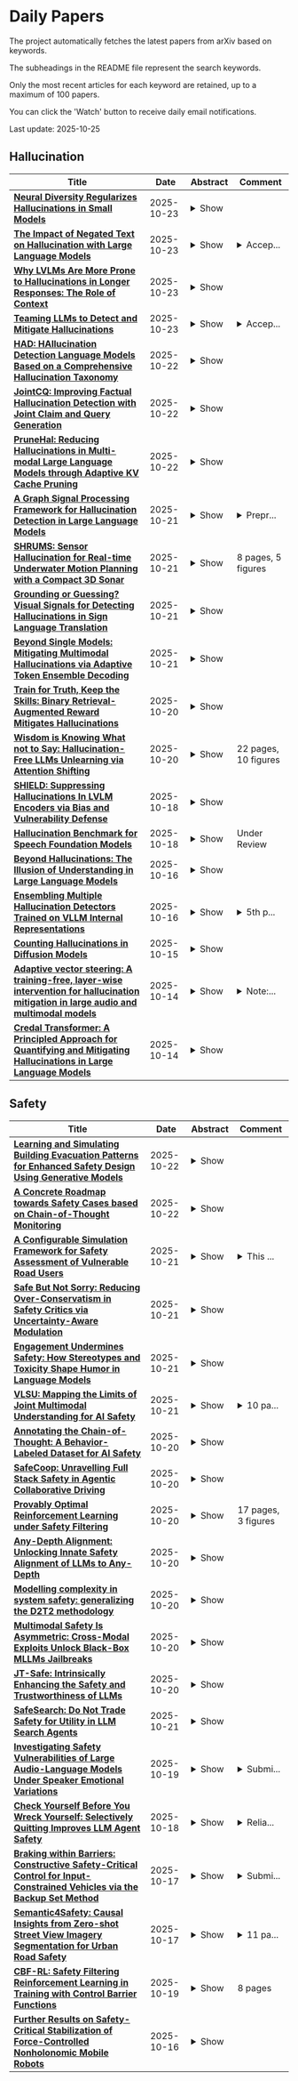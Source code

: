 # Daily Papers
The project automatically fetches the latest papers from arXiv based on keywords.

The subheadings in the README file represent the search keywords.

Only the most recent articles for each keyword are retained, up to a maximum of 100 papers.

You can click the 'Watch' button to receive daily email notifications.

Last update: 2025-10-25

## Hallucination
| **Title** | **Date** | **Abstract** | **Comment** |
| --- | --- | --- | --- |
| **[Neural Diversity Regularizes Hallucinations in Small Models](http://arxiv.org/abs/2510.20690v1)** | 2025-10-23 | <details><summary>Show</summary><p>Language models continue to hallucinate despite increases in parameters, compute, and data. We propose neural diversity -- decorrelated parallel representations -- as a principled mechanism that reduces hallucination rates at fixed parameter and data budgets. Inspired by portfolio theory, where uncorrelated assets reduce risk by $\sqrt{P}$, we prove hallucination probability is bounded by representational correlation: $P(H) \leq f(\sigma^2((1-\rho(P))/P + \rho(P)), \mu^2)$, which predicts that language models need an optimal amount of neurodiversity. To validate this, we introduce ND-LoRA (Neural Diversity Low-Rank Adaptation), combining parallel LoRA adapters with Barlow Twins regularization, and demonstrate that ND-LoRA reduces hallucinations by up to 25.6% (and 14.6% on average) without degrading general accuracy. Ablations show LoRA adapters and regularization act synergistically, causal interventions prove neurodiversity as the mediating factor and correlational analyses indicate scale: a 0.1% neural correlation increase is associated with a 3.8% hallucination increase. Finally, task-dependent optimality emerges: different tasks require different amounts of optimal neurodiversity. Together, our results highlight neural diversity as a third axis of scaling -- orthogonal to parameters and data -- to improve the reliability of language models at fixed budgets.</p></details> |  |
| **[The Impact of Negated Text on Hallucination with Large Language Models](http://arxiv.org/abs/2510.20375v1)** | 2025-10-23 | <details><summary>Show</summary><p>Recent studies on hallucination in large language models (LLMs) have been actively progressing in natural language processing. However, the impact of negated text on hallucination with LLMs remains largely unexplored. In this paper, we set three important yet unanswered research questions and aim to address them. To derive the answers, we investigate whether LLMs can recognize contextual shifts caused by negation and still reliably distinguish hallucinations comparable to affirmative cases. We also design the NegHalu dataset by reconstructing existing hallucination detection datasets with negated expressions. Our experiments demonstrate that LLMs struggle to detect hallucinations in negated text effectively, often producing logically inconsistent or unfaithful judgments. Moreover, we trace the internal state of LLMs as they process negated inputs at the token level and reveal the challenges of mitigating their unintended effects.</p></details> | <details><summary>Accep...</summary><p>Accepted to the EMNLP 2025</p></details> |
| **[Why LVLMs Are More Prone to Hallucinations in Longer Responses: The Role of Context](http://arxiv.org/abs/2510.20229v1)** | 2025-10-23 | <details><summary>Show</summary><p>Large Vision-Language Models (LVLMs) have made significant progress in recent years but are also prone to hallucination issues. They exhibit more hallucinations in longer, free-form responses, often attributed to accumulated uncertainties. In this paper, we ask: Does increased hallucination result solely from length-induced errors, or is there a deeper underlying mechanism? After a series of preliminary experiments and findings, we suggest that the risk of hallucinations is not caused by length itself but by the increased reliance on context for coherence and completeness in longer responses. Building on these insights, we propose a novel "induce-detect-suppress" framework that actively induces hallucinations through deliberately designed contexts, leverages induced instances for early detection of high-risk cases, and ultimately suppresses potential object-level hallucinations during actual decoding. Our approach achieves consistent, significant improvements across all benchmarks, demonstrating its efficacy. The strong detection and improved hallucination mitigation not only validate our framework but, more importantly, re-validate our hypothesis on context. Rather than solely pursuing performance gains, this study aims to provide new insights and serves as a first step toward a deeper exploration of hallucinations in LVLMs' longer responses.</p></details> |  |
| **[Teaming LLMs to Detect and Mitigate Hallucinations](http://arxiv.org/abs/2510.19507v2)** | 2025-10-23 | <details><summary>Show</summary><p>Recent work has demonstrated state-of-the-art results in large language model (LLM) hallucination detection and mitigation through consistency-based approaches which involve aggregating multiple responses sampled from a single LLM for a given prompt. These approaches help offset limitations stemming from the imperfect data on which LLMs are trained, which includes biases and under-representation of information required at deployment time among other limitations which can lead to hallucinations. We show that extending these single-model consistency methods to combine responses from multiple LLMs with different training data, training schemes and model architectures can result in substantial further improvements in hallucination detection and mitigation capabilities beyond their single-model consistency counterparts. We evaluate this "consortium consistency" approach across many model teams from a pool of 15 LLMs and explore under what conditions it is beneficial to team together different LLMs in this manner. Further, we show that these performance improvements often come with reduced inference costs, offsetting a significant drawback with single-model consistency methods.</p></details> | <details><summary>Accep...</summary><p>Accepted to NeurIPS 2025 workshop on Reliable ML from Unreliable Data</p></details> |
| **[HAD: HAllucination Detection Language Models Based on a Comprehensive Hallucination Taxonomy](http://arxiv.org/abs/2510.19318v1)** | 2025-10-22 | <details><summary>Show</summary><p>The increasing reliance on natural language generation (NLG) models, particularly large language models, has raised concerns about the reliability and accuracy of their outputs. A key challenge is hallucination, where models produce plausible but incorrect information. As a result, hallucination detection has become a critical task. In this work, we introduce a comprehensive hallucination taxonomy with 11 categories across various NLG tasks and propose the HAllucination Detection (HAD) models https://github.com/pku0xff/HAD, which integrate hallucination detection, span-level identification, and correction into a single inference process. Trained on an elaborate synthetic dataset of about 90K samples, our HAD models are versatile and can be applied to various NLG tasks. We also carefully annotate a test set for hallucination detection, called HADTest, which contains 2,248 samples. Evaluations on in-domain and out-of-domain test sets show that our HAD models generally outperform the existing baselines, achieving state-of-the-art results on HaluEval, FactCHD, and FaithBench, confirming their robustness and versatility.</p></details> |  |
| **[JointCQ: Improving Factual Hallucination Detection with Joint Claim and Query Generation](http://arxiv.org/abs/2510.19310v1)** | 2025-10-22 | <details><summary>Show</summary><p>Current large language models (LLMs) often suffer from hallucination issues, i,e, generating content that appears factual but is actually unreliable. A typical hallucination detection pipeline involves response decomposition (i.e., claim extraction), query generation, evidence collection (i.e., search or retrieval), and claim verification. However, existing methods exhibit limitations in the first two stages, such as context loss during claim extraction and low specificity in query generation, resulting in degraded performance across the hallucination detection pipeline. In this work, we introduce JointCQ https://github.com/pku0xff/JointCQ, a joint claim-and-query generation framework designed to construct an effective and efficient claim-query generator. Our framework leverages elaborately designed evaluation criteria to filter synthesized training data, and finetunes a language model for joint claim extraction and query generation, providing reliable and informative inputs for downstream search and verification. Experimental results demonstrate that our method outperforms previous methods on multiple open-domain QA hallucination detection benchmarks, advancing the goal of more trustworthy and transparent language model systems.</p></details> |  |
| **[PruneHal: Reducing Hallucinations in Multi-modal Large Language Models through Adaptive KV Cache Pruning](http://arxiv.org/abs/2510.19183v1)** | 2025-10-22 | <details><summary>Show</summary><p>While multi-modal large language models (MLLMs) have made significant progress in recent years, the issue of hallucinations remains a major challenge. To mitigate this phenomenon, existing solutions either introduce additional data for further training or incorporate external or internal information during inference. However, these approaches inevitably introduce extra computational costs. In this paper, we observe that hallucinations in MLLMs are strongly associated with insufficient attention allocated to visual tokens. In particular, the presence of redundant visual tokens disperses the model's attention, preventing it from focusing on the most informative ones. As a result, critical visual cues are often under-attended, which in turn exacerbates the occurrence of hallucinations. Building on this observation, we propose \textbf{PruneHal}, a training-free, simple yet effective method that leverages adaptive KV cache pruning to enhance the model's focus on critical visual information, thereby mitigating hallucinations. To the best of our knowledge, we are the first to apply token pruning for hallucination mitigation in MLLMs. Notably, our method don't require additional training and incurs nearly no extra inference cost. Moreover, PruneHal is model-agnostic and can be seamlessly integrated with different decoding strategies, including those specifically designed for hallucination mitigation. We evaluate PruneHal on several widely used hallucination evaluation benchmarks using four mainstream MLLMs, achieving robust and outstanding results that highlight the effectiveness and superiority of our method. Our code will be publicly available.</p></details> |  |
| **[A Graph Signal Processing Framework for Hallucination Detection in Large Language Models](http://arxiv.org/abs/2510.19117v1)** | 2025-10-21 | <details><summary>Show</summary><p>Large language models achieve impressive results but distinguishing factual reasoning from hallucinations remains challenging. We propose a spectral analysis framework that models transformer layers as dynamic graphs induced by attention, with token embeddings as signals on these graphs. Through graph signal processing, we define diagnostics including Dirichlet energy, spectral entropy, and high-frequency energy ratios, with theoretical connections to computational stability. Experiments across GPT architectures suggest universal spectral patterns: factual statements exhibit consistent "energy mountain" behavior with low-frequency convergence, while different hallucination types show distinct signatures. Logical contradictions destabilize spectra with large effect sizes ($g>1.0$), semantic errors remain stable but show connectivity drift, and substitution hallucinations display intermediate perturbations. A simple detector using spectral signatures achieves 88.75% accuracy versus 75% for perplexity-based baselines, demonstrating practical utility. These findings indicate that spectral geometry may capture reasoning patterns and error behaviors, potentially offering a framework for hallucination detection in large language models.</p></details> | <details><summary>Prepr...</summary><p>Preprint under review (2025). 11 pages, 7 figures. Code and scripts: to be released</p></details> |
| **[SHRUMS: Sensor Hallucination for Real-time Underwater Motion Planning with a Compact 3D Sonar](http://arxiv.org/abs/2510.18996v1)** | 2025-10-21 | <details><summary>Show</summary><p>Autonomous navigation in 3D is a fundamental problem for autonomy. Despite major advancements in terrestrial and aerial settings due to improved range sensors including LiDAR, compact sensors with similar capabilities for underwater robots have only recently become available, in the form of 3D sonars. This paper introduces a novel underwater 3D navigation pipeline, called SHRUMS (Sensor Hallucination for Robust Underwater Motion planning with 3D Sonar). To the best of the authors' knowledge, SHRUMS is the first underwater autonomous navigation stack to integrate a 3D sonar. The proposed pipeline exhibits strong robustness while operating in complex 3D environments in spite of extremely poor visibility conditions. To accommodate the intricacies of the novel sensor data stream while achieving real-time locally optimal performance, SHRUMS introduces the concept of hallucinating sensor measurements from non-existent sensors with convenient arbitrary parameters, tailored to application specific requirements. The proposed concepts are validated with real 3D sonar sensor data, utilizing real inputs in challenging settings and local maps constructed in real-time. Field deployments validating the proposed approach in full are planned in the very near future.</p></details> | 8 pages, 5 figures |
| **[Grounding or Guessing? Visual Signals for Detecting Hallucinations in Sign Language Translation](http://arxiv.org/abs/2510.18439v1)** | 2025-10-21 | <details><summary>Show</summary><p>Hallucination, where models generate fluent text unsupported by visual evidence, remains a major flaw in vision-language models and is particularly critical in sign language translation (SLT). In SLT, meaning depends on precise grounding in video, and gloss-free models are especially vulnerable because they map continuous signer movements directly into natural language without intermediate gloss supervision that serves as alignment. We argue that hallucinations arise when models rely on language priors rather than visual input. To capture this, we propose a token-level reliability measure that quantifies how much the decoder uses visual information. Our method combines feature-based sensitivity, which measures internal changes when video is masked, with counterfactual signals, which capture probability differences between clean and altered video inputs. These signals are aggregated into a sentence-level reliability score, providing a compact and interpretable measure of visual grounding. We evaluate the proposed measure on two SLT benchmarks (PHOENIX-2014T and CSL-Daily) with both gloss-based and gloss-free models. Our results show that reliability predicts hallucination rates, generalizes across datasets and architectures, and decreases under visual degradations. Beyond these quantitative trends, we also find that reliability distinguishes grounded tokens from guessed ones, allowing risk estimation without references; when combined with text-based signals (confidence, perplexity, or entropy), it further improves hallucination risk estimation. Qualitative analysis highlights why gloss-free models are more susceptible to hallucinations. Taken together, our findings establish reliability as a practical and reusable tool for diagnosing hallucinations in SLT, and lay the groundwork for more robust hallucination detection in multimodal generation.</p></details> |  |
| **[Beyond Single Models: Mitigating Multimodal Hallucinations via Adaptive Token Ensemble Decoding](http://arxiv.org/abs/2510.18321v1)** | 2025-10-21 | <details><summary>Show</summary><p>Large Vision-Language Models (LVLMs) have recently achieved impressive results in multimodal tasks such as image captioning and visual question answering. However, they remain prone to object hallucination -- generating descriptions of nonexistent or misidentified objects. Prior work has partially mitigated this via auxiliary training objectives or external modules, but challenges remain in terms of scalability, adaptability, and model independence. To address these limitations, we propose Adaptive Token Ensemble Decoding (ATED), a training-free, token-level ensemble framework that mitigates hallucination by aggregating predictions from multiple LVLMs during inference. ATED dynamically computes uncertainty-based weights for each model, reflecting their reliability at each decoding step. It also integrates diverse decoding paths to improve contextual grounding and semantic consistency. Experiments on standard hallucination detection benchmarks demonstrate that ATED significantly outperforms state-of-the-art methods, reducing hallucination without compromising fluency or relevance. Our findings highlight the benefits of adaptive ensembling and point to a promising direction for improving LVLM robustness in high-stakes applications. The code is available at https://github.com/jinlin2021/ATED.</p></details> |  |
| **[Train for Truth, Keep the Skills: Binary Retrieval-Augmented Reward Mitigates Hallucinations](http://arxiv.org/abs/2510.17733v1)** | 2025-10-20 | <details><summary>Show</summary><p>Language models often generate factually incorrect information unsupported by their training data, a phenomenon known as extrinsic hallucination. Existing mitigation approaches often degrade performance on open-ended generation and downstream tasks, limiting their practical utility. We propose an online reinforcement learning method using a novel binary retrieval-augmented reward (RAR) to address this tradeoff. Unlike continuous reward schemes, our approach assigns a reward of one only when the model's output is entirely factually correct, and zero otherwise. We evaluate our method on Qwen3 reasoning models across diverse tasks. For open-ended generation, binary RAR achieves a 39.3% reduction in hallucination rates, substantially outperforming both supervised training and continuous-reward RL baselines. In short-form question answering, the model learns calibrated abstention, strategically outputting "I don't know" when faced with insufficient parametric knowledge. This yields 44.4% and 21.7% fewer incorrect answers on PopQA and GPQA, respectively. Crucially, these factuality gains come without performance degradation on instruction following, math, or code, whereas continuous-reward RL, despite improving factuality, induces quality regressions.</p></details> |  |
| **[Wisdom is Knowing What not to Say: Hallucination-Free LLMs Unlearning via Attention Shifting](http://arxiv.org/abs/2510.17210v1)** | 2025-10-20 | <details><summary>Show</summary><p>The increase in computing power and the necessity of AI-assisted decision-making boost the growing application of large language models (LLMs). Along with this, the potential retention of sensitive data of LLMs has spurred increasing research into machine unlearning. However, existing unlearning approaches face a critical dilemma: Aggressive unlearning compromises model utility, while conservative strategies preserve utility but risk hallucinated responses. This significantly limits LLMs' reliability in knowledge-intensive applications. To address this, we introduce a novel Attention-Shifting (AS) framework for selective unlearning. AS is driven by two design objectives: (1) context-preserving suppression that attenuates attention to fact-bearing tokens without disrupting LLMs' linguistic structure; and (2) hallucination-resistant response shaping that discourages fabricated completions when queried about unlearning content. AS realizes these objectives through two attention-level interventions, which are importance-aware suppression applied to the unlearning set to reduce reliance on memorized knowledge and attention-guided retention enhancement that reinforces attention toward semantically essential tokens in the retained dataset to mitigate unintended degradation. These two components are jointly optimized via a dual-loss objective, which forms a soft boundary that localizes unlearning while preserving unrelated knowledge under representation superposition. Experimental results show that AS improves performance preservation over the state-of-the-art unlearning methods, achieving up to 15% higher accuracy on the ToFU benchmark and 10% on the TDEC benchmark, while maintaining competitive hallucination-free unlearning effectiveness. Compared to existing methods, AS demonstrates a superior balance between unlearning effectiveness, generalization, and response reliability.</p></details> | 22 pages, 10 figures |
| **[SHIELD: Suppressing Hallucinations In LVLM Encoders via Bias and Vulnerability Defense](http://arxiv.org/abs/2510.16596v1)** | 2025-10-18 | <details><summary>Show</summary><p>Large Vision-Language Models (LVLMs) excel in diverse cross-modal tasks. However, object hallucination, where models produce plausible but inaccurate object descriptions, remains a significant challenge. In contrast to previous work focusing on LLM components, this paper is the first to trace LVLM hallucinations to visual encoders and identifies three key issues: statistical bias, inherent bias, and vulnerability. To address these challenges, we propose SHIELD, a training-free framework that mitigates hallucinations through three strategies: re-weighting visual tokens to reduce statistical bias, introducing noise-derived tokens to counter inherent bias, and applying adversarial attacks with contrastive decoding to address vulnerability. Experiments demonstrate that SHIELD effectively mitigates object hallucinations across diverse benchmarks and LVLM families. Moreover, SHIELD achieves strong performance on the general LVLM benchmark, highlighting its broad applicability. Code will be released.</p></details> |  |
| **[Hallucination Benchmark for Speech Foundation Models](http://arxiv.org/abs/2510.16567v1)** | 2025-10-18 | <details><summary>Show</summary><p>Hallucinations in automatic speech recognition (ASR) systems refer to fluent and coherent transcriptions produced by neural ASR models that are completely unrelated to the underlying acoustic input (i.e., the speech signal). While similar to conventional decoding errors in potentially compromising the usability of transcriptions for downstream applications, hallucinations can be more detrimental due to their preservation of syntactically and semantically plausible structure. This apparent coherence can mislead subsequent processing stages and introduce serious risks, particularly in critical domains such as healthcare and law. Conventional evaluation metrics are primarily centered on error-based metrics and fail to distinguish between phonetic inaccuracies and hallucinations. Consequently, there is a critical need for new evaluation frameworks that can effectively identify and assess models with a heightened propensity for generating hallucinated content. To this end, we introduce SHALLOW, the first benchmark framework that systematically categorizes and quantifies hallucination phenomena in ASR along four complementary axes: lexical, phonetic, morphological, and semantic. We define targeted metrics within each category to produce interpretable profiles of model behavior. Through evaluation across various architectures and speech domains, we have found that SHALLOW metrics correlate strongly with word error rate (WER) when recognition quality is high (i.e., low WER). Still, this correlation weakens substantially as WER increases. SHALLOW, therefore, captures fine-grained error patterns that WER fails to distinguish under degraded and challenging conditions. Our framework supports specific diagnosis of model weaknesses and provides feedback for model improvement beyond what aggregate error rates can offer.</p></details> | Under Review |
| **[Beyond Hallucinations: The Illusion of Understanding in Large Language Models](http://arxiv.org/abs/2510.14665v1)** | 2025-10-16 | <details><summary>Show</summary><p>Large language models (LLMs) are becoming deeply embedded in human communication and decision-making, yet they inherit the ambiguity, bias, and lack of direct access to truth inherent in language itself. While their outputs are fluent, emotionally resonant, and coherent, they are generated through statistical prediction rather than grounded reasoning. This creates the risk of hallucination, responses that sound convincing but lack factual validity. Building on Geoffrey Hinton's observation that AI mirrors human intuition rather than reasoning, this paper argues that LLMs operationalize System 1 cognition at scale: fast, associative, and persuasive, but without reflection or falsification. To address this, we introduce the Rose-Frame, a three-dimensional framework for diagnosing cognitive and epistemic drift in human-AI interaction. The three axes are: (i) Map vs. Territory, which distinguishes representations of reality (epistemology) from reality itself (ontology); (ii) Intuition vs. Reason, drawing on dual-process theory to separate fast, emotional judgments from slow, reflective thinking; and (iii) Conflict vs. Confirmation, which examines whether ideas are critically tested through disagreement or simply reinforced through mutual validation. Each dimension captures a distinct failure mode, and their combination amplifies misalignment. Rose-Frame does not attempt to fix LLMs with more data or rules. Instead, it offers a reflective tool that makes both the model's limitations and the user's assumptions visible, enabling more transparent and critically aware AI deployment. It reframes alignment as cognitive governance: intuition, whether human or artificial, must remain governed by human reason. Only by embedding reflective, falsifiable oversight can we align machine fluency with human understanding.</p></details> |  |
| **[Ensembling Multiple Hallucination Detectors Trained on VLLM Internal Representations](http://arxiv.org/abs/2510.14330v1)** | 2025-10-16 | <details><summary>Show</summary><p>This paper presents the 5th place solution by our team, y3h2, for the Meta CRAG-MM Challenge at KDD Cup 2025. The CRAG-MM benchmark is a visual question answering (VQA) dataset focused on factual questions about images, including egocentric images. The competition was contested based on VQA accuracy, as judged by an LLM-based automatic evaluator. Since incorrect answers result in negative scores, our strategy focused on reducing hallucinations from the internal representations of the VLM. Specifically, we trained logistic regression-based hallucination detection models using both the hidden_state and the outputs of specific attention heads. We then employed an ensemble of these models. As a result, while our method sacrificed some correct answers, it significantly reduced hallucinations and allowed us to place among the top entries on the final leaderboard. For implementation details and code, please refer to https://gitlab.aicrowd.com/htanabe/meta-comprehensive-rag-benchmark-starter-kit.</p></details> | <details><summary>5th p...</summary><p>5th place solution at Meta KDD Cup 2025</p></details> |
| **[Counting Hallucinations in Diffusion Models](http://arxiv.org/abs/2510.13080v1)** | 2025-10-15 | <details><summary>Show</summary><p>Diffusion probabilistic models (DPMs) have demonstrated remarkable progress in generative tasks, such as image and video synthesis. However, they still often produce hallucinated samples (hallucinations) that conflict with real-world knowledge, such as generating an implausible duplicate cup floating beside another cup. Despite their prevalence, the lack of feasible methodologies for systematically quantifying such hallucinations hinders progress in addressing this challenge and obscures potential pathways for designing next-generation generative models under factual constraints. In this work, we bridge this gap by focusing on a specific form of hallucination, which we term counting hallucination, referring to the generation of an incorrect number of instances or structured objects, such as a hand image with six fingers, despite such patterns being absent from the training data. To this end, we construct a dataset suite CountHalluSet, with well-defined counting criteria, comprising ToyShape, SimObject, and RealHand. Using these datasets, we develop a standardized evaluation protocol for quantifying counting hallucinations, and systematically examine how different sampling conditions in DPMs, including solver type, ODE solver order, sampling steps, and initial noise, affect counting hallucination levels. Furthermore, we analyze their correlation with common evaluation metrics such as FID, revealing that this widely used image quality metric fails to capture counting hallucinations consistently. This work aims to take the first step toward systematically quantifying hallucinations in diffusion models and offer new insights into the investigation of hallucination phenomena in image generation.</p></details> |  |
| **[Adaptive vector steering: A training-free, layer-wise intervention for hallucination mitigation in large audio and multimodal models](http://arxiv.org/abs/2510.12851v1)** | 2025-10-14 | <details><summary>Show</summary><p>Large Audio-Language Models and Multi-Modal Large Language Models have demonstrated strong capabilities in tasks such as Audio Question Answering (AQA), Audio Captioning, and Automatic Speech Recognition (ASR). However, there is growing evidence that these models can hallucinate about the content of the audio. To address this issue, we probe the models' internal states and propose Adaptive Vector Steering (AVS), a method that better grounds generation in audio content. We also identify a strong correlation between output correctness and internal representations. Experiments show consistent performance gains across two models and two benchmarks. On the Audio Hallucination QA dataset, our method boosts the F1-score of Gemma from 0.550 to 0.619 and Qwen from 0.626 to 0.632. Furthermore, our method increases the accuracy of Qwen on MMAU from 0.548 to 0.592, marking an 8% relative increase. To the best of our knowledge, this is the first work to apply vector steering to mitigate hallucination in audio.</p></details> | <details><summary>Note:...</summary><p>Note: This preprint is a version of the paper submitted to ICASSP 2026. The author list here includes contributors who provided additional supervision and guidance. The official ICASSP submission may differ slightly in author composition</p></details> |
| **[Credal Transformer: A Principled Approach for Quantifying and Mitigating Hallucinations in Large Language Models](http://arxiv.org/abs/2510.12137v1)** | 2025-10-14 | <details><summary>Show</summary><p>Large Language Models (LLMs) hallucinate, generating factually incorrect yet confident assertions. We argue this stems from the Transformer's Softmax function, which creates "Artificial Certainty" by collapsing ambiguous attention scores into a single probability distribution, discarding uncertainty information at each layer. To fix this, we introduce the Credal Transformer, which replaces standard attention with a Credal Attention Mechanism (CAM) based on evidential theory. CAM produces a "credal set" (a set of distributions) instead of a single attention vector, with the set's size directly measuring model uncertainty. We implement this by re-conceptualizing attention scores as evidence masses for a Dirichlet distribution: sufficient evidence recovers standard attention, while insufficient evidence yields a diffuse distribution, representing ambiguity. Empirically, the Credal Transformer identifies out-of-distribution inputs, quantifies ambiguity, and significantly reduces confident errors on unanswerable questions by abstaining. Our contribution is a new architecture to mitigate hallucinations and a design paradigm that integrates uncertainty quantification directly into the model, providing a foundation for more reliable AI.</p></details> |  |

## Safety
| **Title** | **Date** | **Abstract** | **Comment** |
| --- | --- | --- | --- |
| **[Learning and Simulating Building Evacuation Patterns for Enhanced Safety Design Using Generative Models](http://arxiv.org/abs/2510.19623v1)** | 2025-10-22 | <details><summary>Show</summary><p>Evacuation simulation is essential for building safety design, ensuring properly planned evacuation routes. However, traditional evacuation simulation relies heavily on refined modeling with extensive parameters, making it challenging to adopt such methods in a rapid iteration process in early design stages. Thus, this study proposes DiffEvac, a novel method to learn building evacuation patterns based on Generative Models (GMs), for efficient evacuation simulation and enhanced safety design. Initially, a dataset of 399 diverse functional layouts and corresponding evacuation heatmaps of buildings was established. Then, a decoupled feature representation is proposed to embed physical features like layouts and occupant density for GMs. Finally, a diffusion model based on image prompts is proposed to learn evacuation patterns from simulated evacuation heatmaps. Compared to existing research using Conditional GANs with RGB representation, DiffEvac achieves up to a 37.6% improvement in SSIM, 142% in PSNR, and delivers results 16 times faster, thereby cutting simulation time to 2 minutes. Case studies further demonstrate that the proposed method not only significantly enhances the rapid design iteration and adjustment process with efficient evacuation simulation but also offers new insights and technical pathways for future safety optimization in intelligent building design. The research implication is that the approach lowers the modeling burden, enables large-scale what-if exploration, and facilitates coupling with multi-objective design tools.</p></details> |  |
| **[A Concrete Roadmap towards Safety Cases based on Chain-of-Thought Monitoring](http://arxiv.org/abs/2510.19476v1)** | 2025-10-22 | <details><summary>Show</summary><p>As AI systems approach dangerous capability levels where inability safety cases become insufficient, we need alternative approaches to ensure safety. This paper presents a roadmap for constructing safety cases based on chain-of-thought (CoT) monitoring in reasoning models and outlines our research agenda. We argue that CoT monitoring might support both control and trustworthiness safety cases. We propose a two-part safety case: (1) establishing that models lack dangerous capabilities when operating without their CoT, and (2) ensuring that any dangerous capabilities enabled by a CoT are detectable by CoT monitoring. We systematically examine two threats to monitorability: neuralese and encoded reasoning, which we categorize into three forms (linguistic drift, steganography, and alien reasoning) and analyze their potential drivers. We evaluate existing and novel techniques for maintaining CoT faithfulness. For cases where models produce non-monitorable reasoning, we explore the possibility of extracting a monitorable CoT from a non-monitorable CoT. To assess the viability of CoT monitoring safety cases, we establish prediction markets to aggregate forecasts on key technical milestones influencing their feasibility.</p></details> |  |
| **[A Configurable Simulation Framework for Safety Assessment of Vulnerable Road Users](http://arxiv.org/abs/2510.19097v1)** | 2025-10-21 | <details><summary>Show</summary><p>Ensuring the safety of vulnerable road users (VRUs), including pedestrians, cyclists, electric scooter riders, and motorcyclists, remains a major challenge for advanced driver assistance systems (ADAS) and connected and automated vehicles (CAV) technologies. Real-world VRU tests are expensive and sometimes cannot capture or repeat rare and hazardous events. In this paper, we present a lightweight, configurable simulation framework that follows European New Car Assessment Program (Euro NCAP) VRU testing protocols. A rule-based finite-state machine (FSM) is developed as a motion planner to provide vehicle automation during the VRU interaction. We also integrate ego-vehicle perception and idealized Vehicle-to-Everything (V2X) awareness to demonstrate safety margins in different scenarios. This work provides an extensible platform for rapid and repeatable VRU safety validation, paving the way for broader case-study deployment in diverse, user-defined settings, which will be essential for building a more VRU-friendly and sustainable intelligent transportation system.</p></details> | <details><summary>This ...</summary><p>This work has been accepted by the 2025 International Conference on Cyber-physical Social Intelligence (CPSI 2025)</p></details> |
| **[Safe But Not Sorry: Reducing Over-Conservatism in Safety Critics via Uncertainty-Aware Modulation](http://arxiv.org/abs/2510.18478v1)** | 2025-10-21 | <details><summary>Show</summary><p>Ensuring the safe exploration of reinforcement learning (RL) agents is critical for deployment in real-world systems. Yet existing approaches struggle to strike the right balance: methods that tightly enforce safety often cripple task performance, while those that prioritize reward leave safety constraints frequently violated, producing diffuse cost landscapes that flatten gradients and stall policy improvement. We introduce the Uncertain Safety Critic (USC), a novel approach that integrates uncertainty-aware modulation and refinement into critic training. By concentrating conservatism in uncertain and costly regions while preserving sharp gradients in safe areas, USC enables policies to achieve effective reward-safety trade-offs. Extensive experiments show that USC reduces safety violations by approximately 40% while maintaining competitive or higher rewards, and reduces the error between predicted and true cost gradients by approximately 83%, breaking the prevailing trade-off between safety and performance and paving the way for scalable safe RL.</p></details> |  |
| **[Engagement Undermines Safety: How Stereotypes and Toxicity Shape Humor in Language Models](http://arxiv.org/abs/2510.18454v1)** | 2025-10-21 | <details><summary>Show</summary><p>Large language models are increasingly used for creative writing and engagement content, raising safety concerns about the outputs. Therefore, casting humor generation as a testbed, this work evaluates how funniness optimization in modern LLM pipelines couples with harmful content by jointly measuring humor, stereotypicality, and toxicity. This is further supplemented by analyzing incongruity signals through information-theoretic metrics. Across six models, we observe that harmful outputs receive higher humor scores which further increase under role-based prompting, indicating a bias amplification loop between generators and evaluators. Information-theoretic analyses show harmful cues widen predictive uncertainty and surprisingly, can even make harmful punchlines more expected for some models, suggesting structural embedding in learned humor distributions. External validation on an additional satire-generation task with human perceived funniness judgments shows that LLM satire increases stereotypicality and typically toxicity, including for closed models. Quantitatively, stereotypical/toxic jokes gain $10-21\%$ in mean humor score, stereotypical jokes appear $11\%$ to $28\%$ more often among the jokes marked funny by LLM-based metric and up to $10\%$ more often in generations perceived as funny by humans.</p></details> |  |
| **[VLSU: Mapping the Limits of Joint Multimodal Understanding for AI Safety](http://arxiv.org/abs/2510.18214v1)** | 2025-10-21 | <details><summary>Show</summary><p>Safety evaluation of multimodal foundation models often treats vision and language inputs separately, missing risks from joint interpretation where benign content becomes harmful in combination. Existing approaches also fail to distinguish clearly unsafe content from borderline cases, leading to problematic over-blocking or under-refusal of genuinely harmful content. We present Vision Language Safety Understanding (VLSU), a comprehensive framework to systematically evaluate multimodal safety through fine-grained severity classification and combinatorial analysis across 17 distinct safety patterns. Using a multi-stage pipeline with real-world images and human annotation, we construct a large-scale benchmark of 8,187 samples spanning 15 harm categories. Our evaluation of eleven state-of-the-art models reveals systematic joint understanding failures: while models achieve 90%-plus accuracy on clear unimodal safety signals, performance degrades substantially to 20-55% when joint image-text reasoning is required to determine the safety label. Most critically, 34% of errors in joint image-text safety classification occur despite correct classification of the individual modalities, further demonstrating absent compositional reasoning capabilities. Additionally, we find that models struggle to balance refusing unsafe content while still responding to borderline cases that deserve engagement. For example, we find that instruction framing can reduce the over-blocking rate on borderline content from 62.4% to 10.4% in Gemini-1.5, but only at the cost of under-refusing on unsafe content with refusal rate dropping from 90.8% to 53.9%. Overall, our framework exposes weaknesses in joint image-text understanding and alignment gaps in current models, and provides a critical test bed to enable the next milestones in research on robust vision-language safety.</p></details> | <details><summary>10 pa...</summary><p>10 pages, 5 figures, 4 tables. Under review</p></details> |
| **[Annotating the Chain-of-Thought: A Behavior-Labeled Dataset for AI Safety](http://arxiv.org/abs/2510.18154v1)** | 2025-10-20 | <details><summary>Show</summary><p>Recent work has highlighted the importance of monitoring chain-of-thought reasoning for AI safety; however, current approaches that analyze textual reasoning steps can miss subtle harmful patterns and may be circumvented by models that hide unsafe reasoning. We present a sentence-level labeled dataset that enables activation-based monitoring of safety behaviors during LLM reasoning. Our dataset contains reasoning sequences with sentence-level annotations of safety behaviors such as expression of safety concerns or speculation on user intent, which we use to extract steering vectors for detecting and influencing these behaviors within model activations. The dataset fills a key gap in safety research: while existing datasets label reasoning holistically, effective application of steering vectors for safety monitoring could be improved by identifying precisely when specific behaviors occur within reasoning chains. We demonstrate the dataset's utility by extracting representations that both detect and steer safety behaviors in model activations, showcasing the potential of activation-level techniques for improving safety oversight on reasoning. Content Warning: This paper discusses AI safety in the context of harmful prompts and may contain references to potentially harmful content.</p></details> |  |
| **[SafeCoop: Unravelling Full Stack Safety in Agentic Collaborative Driving](http://arxiv.org/abs/2510.18123v1)** | 2025-10-20 | <details><summary>Show</summary><p>Collaborative driving systems leverage vehicle-to-everything (V2X) communication across multiple agents to enhance driving safety and efficiency. Traditional V2X systems take raw sensor data, neural features, or perception results as communication media, which face persistent challenges, including high bandwidth demands, semantic loss, and interoperability issues. Recent advances investigate natural language as a promising medium, which can provide semantic richness, decision-level reasoning, and human-machine interoperability at significantly lower bandwidth. Despite great promise, this paradigm shift also introduces new vulnerabilities within language communication, including message loss, hallucinations, semantic manipulation, and adversarial attacks. In this work, we present the first systematic study of full-stack safety and security issues in natural-language-based collaborative driving. Specifically, we develop a comprehensive taxonomy of attack strategies, including connection disruption, relay/replay interference, content spoofing, and multi-connection forgery. To mitigate these risks, we introduce an agentic defense pipeline, which we call SafeCoop, that integrates a semantic firewall, language-perception consistency checks, and multi-source consensus, enabled by an agentic transformation function for cross-frame spatial alignment. We systematically evaluate SafeCoop in closed-loop CARLA simulation across 32 critical scenarios, achieving 69.15% driving score improvement under malicious attacks and up to 67.32% F1 score for malicious detection. This study provides guidance for advancing research on safe, secure, and trustworthy language-driven collaboration in transportation systems. Our project page is https://xiangbogaobarry.github.io/SafeCoop.</p></details> |  |
| **[Provably Optimal Reinforcement Learning under Safety Filtering](http://arxiv.org/abs/2510.18082v1)** | 2025-10-20 | <details><summary>Show</summary><p>Recent advances in reinforcement learning (RL) enable its use on increasingly complex tasks, but the lack of formal safety guarantees still limits its application in safety-critical settings. A common practical approach is to augment the RL policy with a safety filter that overrides unsafe actions to prevent failures during both training and deployment. However, safety filtering is often perceived as sacrificing performance and hindering the learning process. We show that this perceived safety-performance tradeoff is not inherent and prove, for the first time, that enforcing safety with a sufficiently permissive safety filter does not degrade asymptotic performance. We formalize RL safety with a safety-critical Markov decision process (SC-MDP), which requires categorical, rather than high-probability, avoidance of catastrophic failure states. Additionally, we define an associated filtered MDP in which all actions result in safe effects, thanks to a safety filter that is considered to be a part of the environment. Our main theorem establishes that (i) learning in the filtered MDP is safe categorically, (ii) standard RL convergence carries over to the filtered MDP, and (iii) any policy that is optimal in the filtered MDP-when executed through the same filter-achieves the same asymptotic return as the best safe policy in the SC-MDP, yielding a complete separation between safety enforcement and performance optimization. We validate the theory on Safety Gymnasium with representative tasks and constraints, observing zero violations during training and final performance matching or exceeding unfiltered baselines. Together, these results shed light on a long-standing question in safety-filtered learning and provide a simple, principled recipe for safe RL: train and deploy RL policies with the most permissive safety filter that is available.</p></details> | 17 pages, 3 figures |
| **[Any-Depth Alignment: Unlocking Innate Safety Alignment of LLMs to Any-Depth](http://arxiv.org/abs/2510.18081v1)** | 2025-10-20 | <details><summary>Show</summary><p>Large Language Models (LLMs) exhibit strong but shallow alignment: they directly refuse harmful queries when a refusal is expected at the very start of an assistant turn, yet this protection collapses once a harmful continuation is underway (either through the adversarial attacks or via harmful assistant-prefill attacks). This raises a fundamental question: Can the innate shallow alignment in LLMs be unlocked to ensure safety at arbitrary generation depths? To achieve this goal, we propose Any-Depth Alignment (ADA), an effective inference-time defense with negligible overhead. ADA is built based on our observation that alignment is concentrated in the assistant header tokens through repeated use in shallow-refusal training, and these tokens possess the model's strong alignment priors. By reintroducing these tokens mid-stream, ADA induces the model to reassess harmfulness and recover refusals at any point in generation. Across diverse open-source model families (Llama, Gemma, Mistral, Qwen, DeepSeek, and gpt-oss), ADA achieves robust safety performance without requiring any changes to the base model's parameters. It secures a near-100% refusal rate against challenging adversarial prefill attacks ranging from dozens to thousands of tokens. Furthermore, ADA reduces the average success rate of prominent adversarial prompt attacks (such as GCG, AutoDAN, PAIR, and TAP) to below 3%. This is all accomplished while preserving utility on benign tasks with minimal over-refusal. ADA maintains this resilience even after the base model undergoes subsequent instruction tuning (benign or adversarial).</p></details> |  |
| **[Modelling complexity in system safety: generalizing the D2T2 methodology](http://arxiv.org/abs/2510.17351v1)** | 2025-10-20 | <details><summary>Show</summary><p>Although Fault Tree and Event Tree analysis are still today the standard approach to system safety analysis for many engineering sectors, these techniques lack the capabilities of fully capturing the realistic, dynamic behaviour of complex systems, which results in a dense network of dependencies at any level, i.e. between components, trains of components or subsystems. While these limitations are well recognised across both industry and academia, the shortage of alternative tools able to tackle such challenges while retaining the computational feasibility of the analysis keeps fuelling the long-lived success of Fault Tree and Event Tree modelling. Analysts and regulators often rely on the use of conservative assumptions to mitigate the effect of oversimplifications associated with the use of such techniques. However, this results in the analysis output to be characterised by an unknown level of conservatism, with potential consequences on market competitiveness (i.e., over-conservatism) or safety (i.e., under-conservatism). This study proposes a generalization of the Dynamic and Dependent Tree Theory, which offers theoretical tools for the systematic integration of dependency modelling within the traditional Fault and Event Tree analysis framework. This is achieved by marrying the traditional combinatorial nature of failure analysis, formalised by the Fault and Event Tree language, with more flexible modelling solutions, which provide the flexibility required to capture complex system features. The main advantage of the proposed approach in comparison to existent solutions is the ability to take into account, under the same modelling framework, any type of dependency regardless of its nature and location, while retaining the familiarity and effectiveness of traditional safety modelling.</p></details> |  |
| **[Multimodal Safety Is Asymmetric: Cross-Modal Exploits Unlock Black-Box MLLMs Jailbreaks](http://arxiv.org/abs/2510.17277v1)** | 2025-10-20 | <details><summary>Show</summary><p>Multimodal large language models (MLLMs) have demonstrated significant utility across diverse real-world applications. But MLLMs remain vulnerable to jailbreaks, where adversarial inputs can collapse their safety constraints and trigger unethical responses. In this work, we investigate jailbreaks in the text-vision multimodal setting and pioneer the observation that visual alignment imposes uneven safety constraints across modalities in MLLMs, thereby giving rise to multimodal safety asymmetry. We then develop PolyJailbreak, a black-box jailbreak method grounded in reinforcement learning. Initially, we probe the model's attention dynamics and latent representation space, assessing how visual inputs reshape cross-modal information flow and diminish the model's ability to separate harmful from benign inputs, thereby exposing exploitable vulnerabilities. On this basis, we systematize them into generalizable and reusable operational rules that constitute a structured library of Atomic Strategy Primitives, which translate harmful intents into jailbreak inputs through step-wise transformations. Guided by the primitives, PolyJailbreak employs a multi-agent optimization process that automatically adapts inputs against the target models. We conduct comprehensive evaluations on a variety of open-source and closed-source MLLMs, demonstrating that PolyJailbreak outperforms state-of-the-art baselines.</p></details> |  |
| **[JT-Safe: Intrinsically Enhancing the Safety and Trustworthiness of LLMs](http://arxiv.org/abs/2510.17918v1)** | 2025-10-20 | <details><summary>Show</summary><p>The hallucination and credibility concerns of large language models (LLMs) are global challenges that the industry is collectively addressing. Recently, a significant amount of advances have been made on post-training and inference techniques to mitigate these challenges. However, it is widely agreed that unsafe and hallucinations of LLMs intrinsically originate from pre-training, involving pre-training data and the next-token prediction learning mechanism. In this paper, we focus on enhancing pre-training data to improve the trustworthiness and safety of LLMs. Since the data is vast, it's almost impossible to entirely purge the data of factual errors, logical inconsistencies, or distributional biases. Moreover, the pre-training data lack grounding in real-world knowledge. Each piece of data is treated as a sequence of tokens rather than as a representation of a part of the world. To overcome these issues, we propose approaches to enhancing our pre-training data with its context in the world and increasing a substantial amount of data reflecting industrial scenarios. We argue that most source data are created by the authors for specific purposes in a certain spatial-temporal context. They have played a role in the real world. By incorporating related world context information, we aim to better anchor pre-training data within real-world scenarios, thereby reducing uncertainty in model training and enhancing the model's safety and trustworthiness. We refer to our Data with World Context as DWC. We continue pre-training an earlier checkpoint of JT-35B-Base with 1.5 trillion of DWC tokens. We introduce our post-training procedures to activate the potentials of DWC. Compared with the Qwen model of a similar scale, JT-Safe-35B achieves an average performance improvement of 1.79% on the Safety and Trustworthy evaluation benchmarks, while being pretrained with only 6.2 trillion tokens.</p></details> |  |
| **[SafeSearch: Do Not Trade Safety for Utility in LLM Search Agents](http://arxiv.org/abs/2510.17017v2)** | 2025-10-21 | <details><summary>Show</summary><p>Large language model (LLM) based search agents iteratively generate queries, retrieve external information, and reason to answer open-domain questions. While researchers have primarily focused on improving their utility, their safety behaviors remain underexplored. In this paper, we first evaluate search agents using red-teaming datasets and find that they are more likely to produce harmful outputs than base LLMs. For example, when asked "How can I track someone's location without their consent?", a base model refuses, whereas a search agent designed to retrieve and cite sources may lower its refusal threshold, fetch documents (e.g., court cases), and, once appended, synthesize them into an informative yet unsafe summary. We further show that utility-oriented fine-tuning intensifies this risk, motivating joint alignment of safety and utility. We present SafeSearch, a multi-objective reinforcement learning approach that couples a final-output safety/utility reward with a novel query-level shaping term that penalizes unsafe queries and rewards safe ones. Experiments show that SafeSearch reduces agent harmfulness by over 70% across three red-teaming datasets while producing safe, helpful responses, and matches the QA performance of a utility-only finetuned agent; further analyses confirm the effectiveness of the query-level reward in jointly improving safety and utility.</p></details> |  |
| **[Investigating Safety Vulnerabilities of Large Audio-Language Models Under Speaker Emotional Variations](http://arxiv.org/abs/2510.16893v1)** | 2025-10-19 | <details><summary>Show</summary><p>Large audio-language models (LALMs) extend text-based LLMs with auditory understanding, offering new opportunities for multimodal applications. While their perception, reasoning, and task performance have been widely studied, their safety alignment under paralinguistic variation remains underexplored. This work systematically investigates the role of speaker emotion. We construct a dataset of malicious speech instructions expressed across multiple emotions and intensities, and evaluate several state-of-the-art LALMs. Our results reveal substantial safety inconsistencies: different emotions elicit varying levels of unsafe responses, and the effect of intensity is non-monotonic, with medium expressions often posing the greatest risk. These findings highlight an overlooked vulnerability in LALMs and call for alignment strategies explicitly designed to ensure robustness under emotional variation, a prerequisite for trustworthy deployment in real-world settings.</p></details> | <details><summary>Submi...</summary><p>Submitted to ICASSP 2026</p></details> |
| **[Check Yourself Before You Wreck Yourself: Selectively Quitting Improves LLM Agent Safety](http://arxiv.org/abs/2510.16492v1)** | 2025-10-18 | <details><summary>Show</summary><p>As Large Language Model (LLM) agents increasingly operate in complex environments with real-world consequences, their safety becomes critical. While uncertainty quantification is well-studied for single-turn tasks, multi-turn agentic scenarios with real-world tool access present unique challenges where uncertainties and ambiguities compound, leading to severe or catastrophic risks beyond traditional text generation failures. We propose using "quitting" as a simple yet effective behavioral mechanism for LLM agents to recognize and withdraw from situations where they lack confidence. Leveraging the ToolEmu framework, we conduct a systematic evaluation of quitting behavior across 12 state-of-the-art LLMs. Our results demonstrate a highly favorable safety-helpfulness trade-off: agents prompted to quit with explicit instructions improve safety by an average of +0.39 on a 0-3 scale across all models (+0.64 for proprietary models), while maintaining a negligible average decrease of -0.03 in helpfulness. Our analysis demonstrates that simply adding explicit quit instructions proves to be a highly effective safety mechanism that can immediately be deployed in existing agent systems, and establishes quitting as an effective first-line defense mechanism for autonomous agents in high-stakes applications.</p></details> | <details><summary>Relia...</summary><p>Reliable ML and Regulatable ML workshops, Neurips 2025</p></details> |
| **[Braking within Barriers: Constructive Safety-Critical Control for Input-Constrained Vehicles via the Backup Set Method](http://arxiv.org/abs/2510.15797v1)** | 2025-10-17 | <details><summary>Show</summary><p>This paper presents a safety-critical control framework to maintain bounded lateral motions for vehicles braking on asymmetric surfaces. We synthesize a brake controller that assists drivers and guarantees safety against excessive lateral motions (i.e., prevents the vehicle from spinning out) while minimizing the stopping distance. We address this safety-critical control problem in the presence of input constraints, since braking forces are limited by the available friction on the road. We use backup control barrier functions for safe control design. As this approach requires the construction of a backup set and a backup controller, we propose a novel, systematic method to creating valid backup set-backup controller pairs based on feedback linearization and continuous-time Lyapunov equations. We use simple examples to demonstrate our proposed safety-critical control method. Finally, we implement our approach on a four-wheel vehicle model for braking on asymmetric surfaces and present simulation results.</p></details> | <details><summary>Submi...</summary><p>Submitted to the IEEE Transactions on Automation Science and Engineering. 14 pages, 10 figures</p></details> |
| **[Semantic4Safety: Causal Insights from Zero-shot Street View Imagery Segmentation for Urban Road Safety](http://arxiv.org/abs/2510.15434v1)** | 2025-10-17 | <details><summary>Show</summary><p>Street-view imagery (SVI) offers a fine-grained lens on traffic risk, yet two fundamental challenges persist: (1) how to construct street-level indicators that capture accident-related features, and (2) how to quantify their causal impacts across different accident types. To address these challenges, we propose Semantic4Safety, a framework that applies zero-shot semantic segmentation to SVIs to derive 11 interpretable streetscape indicators, and integrates road type as contextual information to analyze approximately 30,000 accident records in Austin. Specifically, we train an eXtreme Gradient Boosting (XGBoost) multi-class classifier and use Shapley Additive Explanations (SHAP) to interpret both global and local feature contributions, and then apply Generalized Propensity Score (GPS) weighting and Average Treatment Effect (ATE) estimation to control confounding and quantify causal effects. Results uncover heterogeneous, accident-type-specific causal patterns: features capturing scene complexity, exposure, and roadway geometry dominate predictive power; larger drivable area and emergency space reduce risk, whereas excessive visual openness can increase it. By bridging predictive modeling with causal inference, Semantic4Safety supports targeted interventions and high-risk corridor diagnosis, offering a scalable, data-informed tool for urban road safety planning.</p></details> | <details><summary>11 pa...</summary><p>11 pages, 10 figures, The 8th ACM SIGSPATIAL International Workshop on AI for Geographic Knowledge Discovery (GeoAI '25), November 3--6, 2025, Minneapolis, MN, USA</p></details> |
| **[CBF-RL: Safety Filtering Reinforcement Learning in Training with Control Barrier Functions](http://arxiv.org/abs/2510.14959v2)** | 2025-10-19 | <details><summary>Show</summary><p>Reinforcement learning (RL), while powerful and expressive, can often prioritize performance at the expense of safety. Yet safety violations can lead to catastrophic outcomes in real-world deployments. Control Barrier Functions (CBFs) offer a principled method to enforce dynamic safety -- traditionally deployed online via safety filters. While the result is safe behavior, the fact that the RL policy does not have knowledge of the CBF can lead to conservative behaviors. This paper proposes CBF-RL, a framework for generating safe behaviors with RL by enforcing CBFs in training. CBF-RL has two key attributes: (1) minimally modifying a nominal RL policy to encode safety constraints via a CBF term, (2) and safety filtering of the policy rollouts in training. Theoretically, we prove that continuous-time safety filters can be deployed via closed-form expressions on discrete-time roll-outs. Practically, we demonstrate that CBF-RL internalizes the safety constraints in the learned policy -- both enforcing safer actions and biasing towards safer rewards -- enabling safe deployment without the need for an online safety filter. We validate our framework through ablation studies on navigation tasks and on the Unitree G1 humanoid robot, where CBF-RL enables safer exploration, faster convergence, and robust performance under uncertainty, enabling the humanoid robot to avoid obstacles and climb stairs safely in real-world settings without a runtime safety filter.</p></details> | 8 pages |
| **[Further Results on Safety-Critical Stabilization of Force-Controlled Nonholonomic Mobile Robots](http://arxiv.org/abs/2510.14931v1)** | 2025-10-16 | <details><summary>Show</summary><p>In this paper, we address the stabilization problem for force-controlled nonholonomic mobile robots under safety-critical constraints. We propose a continuous, time-invariant control law based on the gamma m-quadratic programming (gamma m-QP) framework, which unifies control Lyapunov functions (CLFs) and control barrier functions (CBFs) to enforce both stability and safety in the closed-loop system. For the first time, we construct a global, time-invariant, strict Lyapunov function for the closed-loop nonholonomic mobile robot system with a nominal stabilization controller in polar coordinates; this strict Lyapunov function then serves as the CLF in the QP design. Next, by exploiting the inherent cascaded structure of the vehicle dynamics, we develop a CBF for the mobile robot via an integrator backstepping procedure. Our main results guarantee both asymptotic stability and safety for the closed-loop system. Both the simulation and experimental results are presented to illustrate the effectiveness and performance of our approach.</p></details> |  |

